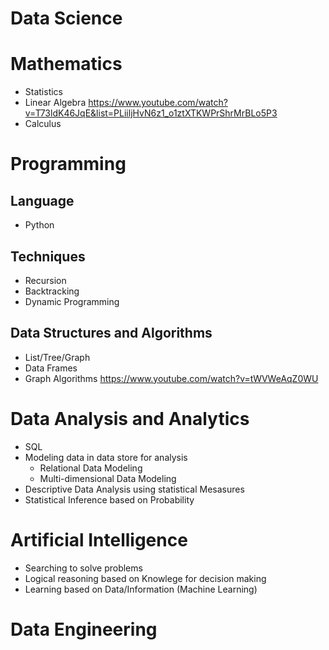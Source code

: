 # Data Science

Mathematics
===========
* Statistics
* Linear Algebra https://www.youtube.com/watch?v=T73ldK46JqE&list=PLiiljHvN6z1_o1ztXTKWPrShrMrBLo5P3
* Calculus

Programming
===========
Language
--------
* Python

Techniques
----------
* Recursion
* Backtracking
* Dynamic Programming

Data Structures and Algorithms
------------------------------
* List/Tree/Graph
* Data Frames
* Graph Algorithms https://www.youtube.com/watch?v=tWVWeAqZ0WU

Data Analysis and Analytics
===========================
* SQL
* Modeling data in data store for analysis
    * Relational Data Modeling 
    * Multi-dimensional Data Modeling 
* Descriptive Data Analysis using statistical Mesasures
* Statistical Inference based on Probability

Artificial Intelligence
=======================
- Searching to solve problems
- Logical reasoning based on Knowlege for decision making
- Learning based on Data/Information (Machine Learning)

Data Engineering
================



